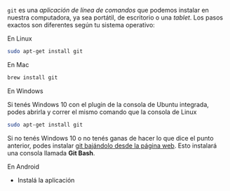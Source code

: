 `git` es una _aplicación de línea de comandos_ que podemos instalar en nuestra computadora, ya sea portátil, de escritorio o una _tablet_. Los pasos exactos son diferentes según tu sistema operativo: 

En Linux

```bash
sudo apt-get install git
 ```

En Mac

```bash
brew install git
```

En Windows

Si tenés Windows 10 con el plugin de la consola de Ubuntu integrada, podes abrirla y correr el mismo comando que la consola de Linux

```bash
sudo apt-get install git
```

Si no tenés Windows 10 o no tenés ganas de hacer lo que dice el punto anterior, podes instalar [git bajándolo desde la página web](https://git-scm.com). Esto instalará una consola llamada **Git Bash**.

En Android

* Instalá la aplicación 